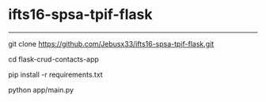 # ifts16-spsa-tpif-flask

----------------------------------------------------------

git clone https://github.com/Jebusx33/ifts16-spsa-tpif-flask.git

cd flask-crud-contacts-app

pip install -r requirements.txt

python app/main.py
